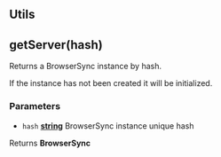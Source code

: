<!-- Generated by documentation.js. Update this documentation by updating the source code. -->

## Utils

## getServer(hash)

Returns a BrowserSync instance by hash.

If the instance has not been created it will be initialized.

### Parameters

-   `hash` **[string][1]** BrowserSync instance unique hash

Returns **BrowserSync** 

[1]: https://developer.mozilla.org/docs/Web/JavaScript/Reference/Global_Objects/String
